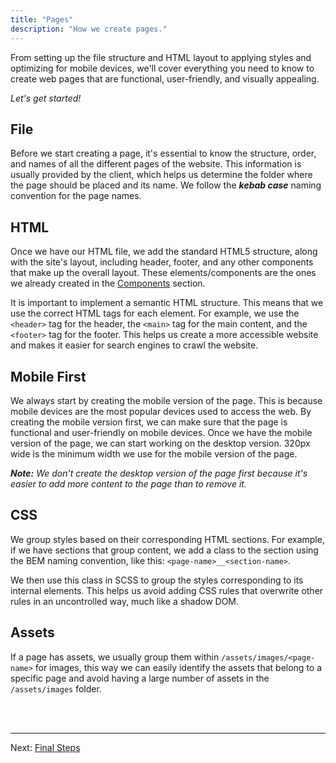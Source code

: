 ```yaml
---
title: "Pages"
description: "How we create pages."
---
```


From setting up the file structure and HTML layout to applying styles and optimizing for mobile devices, we'll cover everything you need to know to create web pages that are functional, user-friendly, and visually appealing.

_Let's get started!_

## File
Before we start creating a page, it's essential to know the structure, order, and names of all the different pages of the website. This information is usually provided by the client, which helps us determine the folder where the page should be placed and its name. We follow the ***kebab case*** naming convention for the page names.

## HTML
Once we have our HTML file, we add the standard HTML5 structure, along with the site's layout, including header, footer, and any other components that make up the overall layout. These elements/components are the ones we already created in the [Components](/en/components) section.

It is important to implement a semantic HTML structure. This means that we use the correct HTML tags for each element. For example, we use the `<header>` tag for the header, the `<main>` tag for the main content, and the `<footer>` tag for the footer. This helps us create a more accessible website and makes it easier for search engines to crawl the website.

## Mobile First
We always start by creating the mobile version of the page. This is because mobile devices are the most popular devices used to access the web. By creating the mobile version first, we can make sure that the page is functional and user-friendly on mobile devices. Once we have the mobile version of the page, we can start working on the desktop version. 320px wide is the minimum width we use for the mobile version of the page.

***Note:*** _We don't create the desktop version of the page first because it's easier to add more content to the page than to remove it._

## CSS
We group styles based on their corresponding HTML sections. For example, if we have sections that group content, we add a class to the section using the BEM naming convention, like this: ```<page-name>__<section-name>```.

We then use this class in SCSS to group the styles corresponding to its internal elements. This helps us avoid adding CSS rules that overwrite other rules in an uncontrolled way, much like a shadow DOM.

## Assets
If a page has assets, we usually group them within ```/assets/images/<page-name>``` for images, this way we can easily identify the assets that belong to a specific page and avoid having a large number of assets in the ```/assets/images``` folder.

<br /><br />
***
Next: [Final Steps](/en/final-steps)